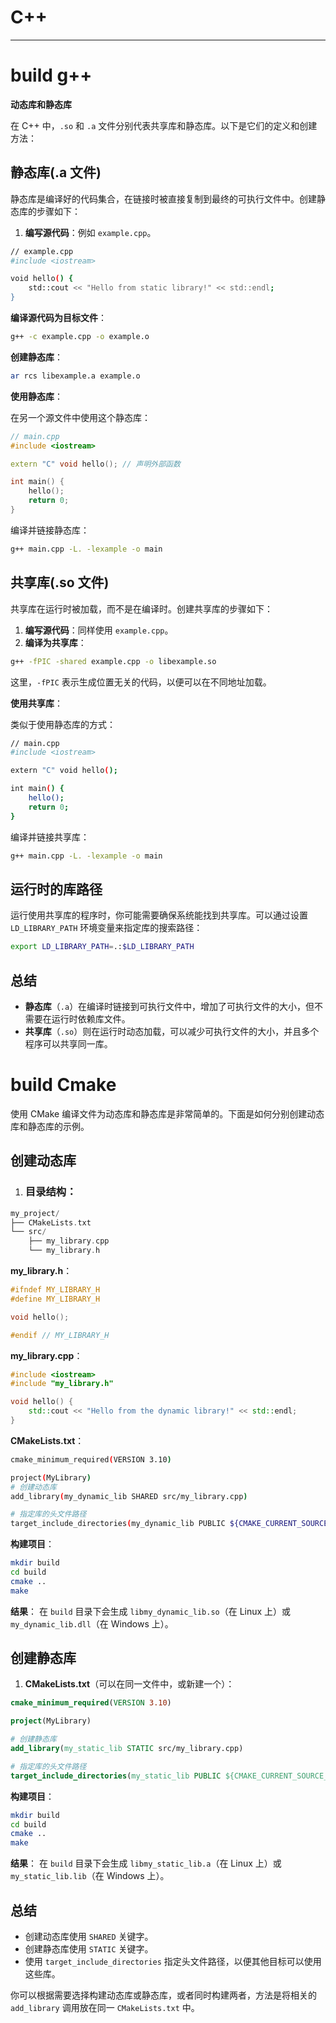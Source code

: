 # C++

---

# build g++ 

**动态库和静态库**

在 C++ 中，`.so` 和 `.a` 文件分别代表共享库和静态库。以下是它们的定义和创建方法：

## 静态库(.a 文件)

静态库是编译好的代码集合，在链接时被直接复制到最终的可执行文件中。创建静态库的步骤如下：

1. **编写源代码**：例如 `example.cpp`。

```bash
// example.cpp
#include <iostream>

void hello() {
    std::cout << "Hello from static library!" << std::endl;
}
```

**编译源代码为目标文件**：

```bash
g++ -c example.cpp -o example.o
```

**创建静态库**：

```bash
ar rcs libexample.a example.o
```

**使用静态库**：

在另一个源文件中使用这个静态库：

```c++
// main.cpp
#include <iostream>

extern "C" void hello(); // 声明外部函数

int main() {
    hello();
    return 0;
}
```

编译并链接静态库：

```bash
g++ main.cpp -L. -lexample -o main
```



## 共享库(.so 文件)

共享库在运行时被加载，而不是在编译时。创建共享库的步骤如下：

1. **编写源代码**：同样使用 `example.cpp`。
2. **编译为共享库**：

```bash
g++ -fPIC -shared example.cpp -o libexample.so
```

这里，`-fPIC` 表示生成位置无关的代码，以便可以在不同地址加载。

**使用共享库**：

类似于使用静态库的方式：

```bash
// main.cpp
#include <iostream>

extern "C" void hello();

int main() {
    hello();
    return 0;
}
```

编译并链接共享库：

```bash
g++ main.cpp -L. -lexample -o main
```



## 运行时的库路径

运行使用共享库的程序时，你可能需要确保系统能找到共享库。可以通过设置 `LD_LIBRARY_PATH` 环境变量来指定库的搜索路径：

```bash
export LD_LIBRARY_PATH=.:$LD_LIBRARY_PATH
```

## 总结

- **静态库**（`.a`）在编译时链接到可执行文件中，增加了可执行文件的大小，但不需要在运行时依赖库文件。
- **共享库**（`.so`）则在运行时动态加载，可以减少可执行文件的大小，并且多个程序可以共享同一库。

# build Cmake

使用 CMake 编译文件为动态库和静态库是非常简单的。下面是如何分别创建动态库和静态库的示例。

## 创建动态库

1. ### **目录结构**：

```c++
my_project/
├── CMakeLists.txt
└── src/
    ├── my_library.cpp
    └── my_library.h
```

**my_library.h**：

```c++
#ifndef MY_LIBRARY_H
#define MY_LIBRARY_H

void hello();

#endif // MY_LIBRARY_H
```

**my_library.cpp**：

```c++
#include <iostream>
#include "my_library.h"

void hello() {
    std::cout << "Hello from the dynamic library!" << std::endl;
}
```

**CMakeLists.txt**：

```bash
cmake_minimum_required(VERSION 3.10)

project(MyLibrary)
# 创建动态库
add_library(my_dynamic_lib SHARED src/my_library.cpp)

# 指定库的头文件路径
target_include_directories(my_dynamic_lib PUBLIC ${CMAKE_CURRENT_SOURCE_DIR}/src)
```

**构建项目**：

```bash
mkdir build
cd build
cmake ..
make
```

**结果**： 在 `build` 目录下会生成 `libmy_dynamic_lib.so`（在 Linux 上）或 `my_dynamic_lib.dll`（在 Windows 上）。

## 创建静态库

1. **CMakeLists.txt**（可以在同一文件中，或新建一个）：

```cmake
cmake_minimum_required(VERSION 3.10)

project(MyLibrary)

# 创建静态库
add_library(my_static_lib STATIC src/my_library.cpp)

# 指定库的头文件路径
target_include_directories(my_static_lib PUBLIC ${CMAKE_CURRENT_SOURCE_DIR}/src)
```

**构建项目**：

```bash
mkdir build
cd build
cmake ..
make
```

**结果**： 在 `build` 目录下会生成 `libmy_static_lib.a`（在 Linux 上）或 `my_static_lib.lib`（在 Windows 上）。

## 总结

- 创建动态库使用 `SHARED` 关键字。
- 创建静态库使用 `STATIC` 关键字。
- 使用 `target_include_directories` 指定头文件路径，以便其他目标可以使用这些库。

你可以根据需要选择构建动态库或静态库，或者同时构建两者，方法是将相关的 `add_library` 调用放在同一 `CMakeLists.txt` 中。